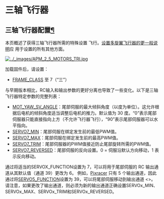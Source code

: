# 三轴飞行器

## 三轴飞行器配置[¶](https://ardupilot.org/copter/docs/tricopter.html#tricopter-configuration)

本页概述了获得三轴飞行器所需的特殊设置 飞行。[设置多旋翼飞行器的更一般说明](https://ardupilot.org/copter/docs/initial-setup.html#initial-setup)应 用于设置的所有其他方面。

[![../\_images/APM\_2\_5\_MOTORS\_TRI.jpg](https://ardupilot.org/copter/\_images/APM\_2\_5\_MOTORS\_TRI.jpg)](https://ardupilot.org/copter/\_images/APM\_2\_5\_MOTORS\_TRI.jpg)

加载固件后，请设置：

* [FRAME\_CLASS](https://ardupilot.org/copter/docs/parameters.html#frame-class) 至 7（“三”）

与早期版本相比，RC输入和输出参数的更好分离也导致了一些变化。以下是三轴飞行器特定参数的完整列表：

* [MOT\_YAW\_SV\_ANGLE](https://ardupilot.org/copter/docs/parameters.html#mot-yaw-sv-angle)：尾部伺服的最大倾斜角度（以度为单位）。这允许根据后电机的倾斜角度适当调整后电机的推力。默认值为 30 度。“0”表示尾部伺服器只能直接指向上方（不允许飞行器飞行），“90”表示尾部伺服器可以水平指向。
* [SERVO7\_MIN](https://ardupilot.org/copter/docs/parameters.html#servo7-min)：尾部伺服在绑定发生前的最低PWM值。
* [SERVO7\_MAX](https://ardupilot.org/copter/docs/parameters.html#servo7-max)：尾部伺服在绑定发生前的最高PWM值。
* [SERVO7\_TRIM](https://ardupilot.org/copter/docs/parameters.html#servo7-trim)：尾部伺服器的PWM值接近防止尾部旋转所需的PWM值。
* [SERVO7\_REVERSED](https://ardupilot.org/copter/docs/parameters.html#servo7-reversed)：尾部伺服的反向设置。0 = 伺服沿默认方向移动，1 表示反向移动。

通过将适当的SERVOX\_FUNCTION设置为 7，可以将用于尾部伺服的 RC 输出通道从其默认值（通道 39）更改为 6。 例如，[Pixracer](https://ardupilot.org/copter/docs/common-pixracer-overview.html#common-pixracer-overview) 只有 5 个输出通道，因此通过将[SERVO5\_FUNCTION](https://ardupilot.org/copter/docs/parameters.html#servo5-function)设置为 39，可以将尾部伺服移动到输出通道 <>。 请注意，如果更改了输出通道，则必须为新的输出通道正确设置SERVOx\_MIN、SERVOx\_MAX、SERVOx\_TRIM和SERVOx\_REVERSED。
